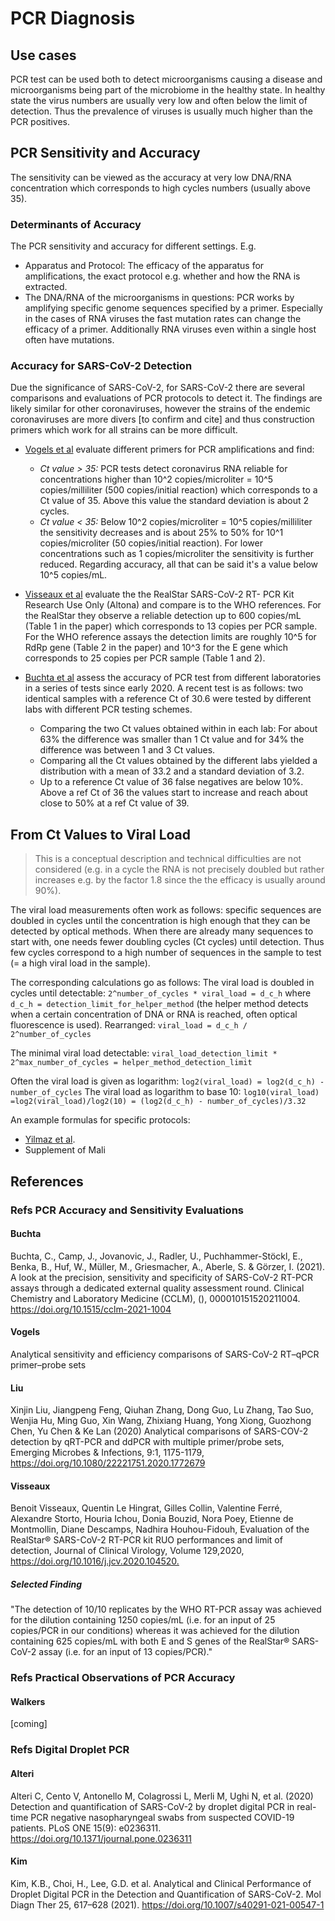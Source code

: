 # PCR Diagnosis

## Use cases
PCR test can be used both to detect microorganisms causing a disease and microorganisms being part of the microbiome in the healthy state. In healthy state the virus numbers are usually very low and often below the limit of detection. Thus the prevalence of viruses is usually much higher than the PCR positives.

## PCR Sensitivity and Accuracy
The sensitivity can be viewed as the accuracy at very low DNA/RNA concentration which corresponds to high cycles numbers (usually above 35).

### Determinants of Accuracy
The PCR sensitivity and accuracy for different settings. E.g.
* Apparatus and Protocol: The efficacy of the apparatus for amplifications, the exact protocol e.g. whether and how the RNA is extracted.
* The DNA/RNA of the microorganisms in questions: PCR works by amplifying specific genome sequences specified by a primer. Especially in the cases of RNA viruses the fast mutation rates can change the efficacy of a primer. Additionally RNA viruses even within a single host often have mutations.

### Accuracy for SARS-CoV-2 Detection
Due the significance of SARS-CoV-2, for SARS-CoV-2 there are several comparisons and evaluations of PCR protocols to detect it. The findings are likely similar for other coronaviruses, however the strains of the endemic coronaviruses are more divers [to confirm and cite] and thus construction primers which work for all strains can be more difficult.

* [Vogels et al](#vogels) evaluate different primers for PCR amplifications and find:
  * *Ct value > 35:* PCR tests detect coronavirus RNA reliable for concentrations higher than 10^2 copies/microliter = 10^5 copies/milliliter (500 copies/initial reaction) which corresponds to a Ct value of 35. Above this value the standard deviation is about 2 cycles.
  * *Ct value < 35:* Below 10^2 copies/microliter = 10^5 copies/milliliter the sensitivity decreases and is about 25% to 50% for 10^1 copies/microliter (50 copies/initial reaction). For lower concentrations such as 1 copies/microliter the sensitivity is further reduced. Regarding accuracy, all that can be said it's a value below 10^5 copies/mL.

* [Visseaux et al](#visseaux) evaluate the the RealStar SARS-CoV-2 RT- PCR Kit Research Use Only (Altona) and compare is to the WHO references. For the RealStar they observe a reliable detection up to 600 copies/mL (Table 1 in the paper) which corresponds to 13 copies per PCR sample. For the WHO reference assays the detection limits are roughly 10^5 for RdRp gene (Table 2 in the paper) and 10^3 for the E gene which corresponds to 25 copies per PCR sample (Table 1 and 2).

* [Buchta et al](#buchta) assess the accuracy of PCR test from different laboratories in a series of tests since early 2020. A recent test is as follows: two identical samples with a reference Ct of 30.6 were tested by different labs with different PCR testing schemes. 
  * Comparing the two Ct values obtained within in each lab: For about 63% the difference was smaller than 1 Ct value and for 34% the difference was  between 1 and 3 Ct values.
  * Comparing all the Ct values obtained by the different labs yielded a distribution with a mean of 33.2 and a standard deviation of 3.2.
  * Up to a reference Ct value of 36 false negatives are below 10%. Above a ref Ct of 36 the values start to increase and reach about close to 50% at a ref Ct value of 39.

## From Ct Values to Viral Load
> This is a conceptual description and technical difficulties are not considered (e.g. in a cycle the RNA is not precisely doubled but rather increases e.g. by the factor 1.8 since the the efficacy is usually around 90%).

The viral load measurements often work as follows: specific sequences are doubled in cycles until the concentration is high enough that they can be detected by optical methods. When there are already many sequences to start with, one needs fewer doubling cycles (Ct cycles) until detection. Thus few cycles correspond to a high number of sequences in the sample to test (= a high viral load in the sample).

The corresponding calculations go as follows: The viral load is doubled in cycles until detectable: `2^number_of_cycles * viral_load = d_c_h` where `d_c_h = detection_limit_for_helper_method` (the helper method detects when a certain concentration of DNA or RNA is reached, often optical fluorescence is used). Rearranged:
`viral_load = d_c_h / 2^number_of_cycles` 

The minimal viral load detectable:
`viral_load_detection_limit * 2^max_number_of_cycles = helper_method_detection_limit`

Often the viral load is given as logarithm:
`log2(viral_load) = log2(d_c_h) - number_of_cycles`
The viral load as logarithm to base 10:
`log10(viral_load) =log2(viral_load)/log2(10) = (log2(d_c_h) - number_of_cycles)/3.32`

An example formulas for specific protocols:
* [Yilmaz et al](./diagnosis_and_viral_load.md#summary-yilmaz).
* Supplement of Mali

## References

### Refs PCR Accuracy and Sensitivity Evaluations

#### Buchta
Buchta, C., Camp, J., Jovanovic, J., Radler, U., Puchhammer-Stöckl, E., Benka, B., Huf, W., Müller, M., Griesmacher, A., Aberle, S. & Görzer, I. (2021). A look at the precision, sensitivity and specificity of SARS-CoV-2 RT-PCR assays through a dedicated external quality assessment round. Clinical Chemistry and Laboratory Medicine (CCLM), (), 000010151520211004. <https://doi.org/10.1515/cclm-2021-1004>

#### Vogels
Analytical sensitivity and efficiency comparisons of SARS-CoV-2 RT–qPCR primer–probe sets

#### Liu
Xinjin Liu, Jiangpeng Feng, Qiuhan Zhang, Dong Guo, Lu Zhang, Tao Suo, Wenjia Hu, Ming Guo, Xin Wang, Zhixiang Huang, Yong Xiong, Guozhong Chen, Yu Chen & Ke Lan (2020) Analytical comparisons of SARS-COV-2 detection by qRT-PCR and ddPCR with multiple primer/probe sets, Emerging Microbes & Infections, 9:1, 1175-1179, <https://doi.org/10.1080/22221751.2020.1772679>

#### Visseaux
Benoit Visseaux, Quentin Le Hingrat, Gilles Collin, Valentine Ferré, Alexandre Storto, Houria Ichou, Donia Bouzid, Nora Poey, Etienne de Montmollin, Diane Descamps, Nadhira Houhou-Fidouh,
Evaluation of the RealStar® SARS-CoV-2 RT-PCR kit RUO performances and limit of detection,
Journal of Clinical Virology, Volume 129,2020,
<https://doi.org/10.1016/j.jcv.2020.104520.>

##### Selected Finding
"The detection of 10/10 replicates by the WHO RT-PCR assay was achieved for the dilution containing 1250 copies/mL (i.e. for an input of 25 copies/PCR in our conditions) whereas it was achieved for the dilution containing 625 copies/mL with both E and S genes of the RealStar® SARS-CoV-2 assay (i.e. for an input of 13 copies/PCR)."

### Refs Practical Observations of PCR Accuracy

#### Walkers
[coming]

### Refs Digital Droplet PCR

#### Alteri
Alteri C, Cento V, Antonello M, Colagrossi L, Merli M, Ughi N, et al. (2020) Detection and quantification of SARS-CoV-2 by droplet digital PCR in real-time PCR negative nasopharyngeal swabs from suspected COVID-19 patients. PLoS ONE 15(9): e0236311. 
<https://doi.org/10.1371/journal.pone.0236311>

#### Kim
Kim, K.B., Choi, H., Lee, G.D. et al. Analytical and Clinical Performance of Droplet Digital PCR in the Detection and Quantification of SARS-CoV-2. Mol Diagn Ther 25, 617–628 (2021). <https://doi.org/10.1007/s40291-021-00547-1>